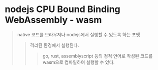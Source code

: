 # nodejs CPU Bound Binding WebAssembly - wasm

> native 코드를 브라우저나 nodejs에서 실행할 수 있도록 하는 포맷
>
> > 격리된 환경에서 실행된다.
> >
> > > go, rust, assemblyscript 등의 정적 언어로 작성된 코드를 wasm으로 컴파일하여 실행할 수 있다.
